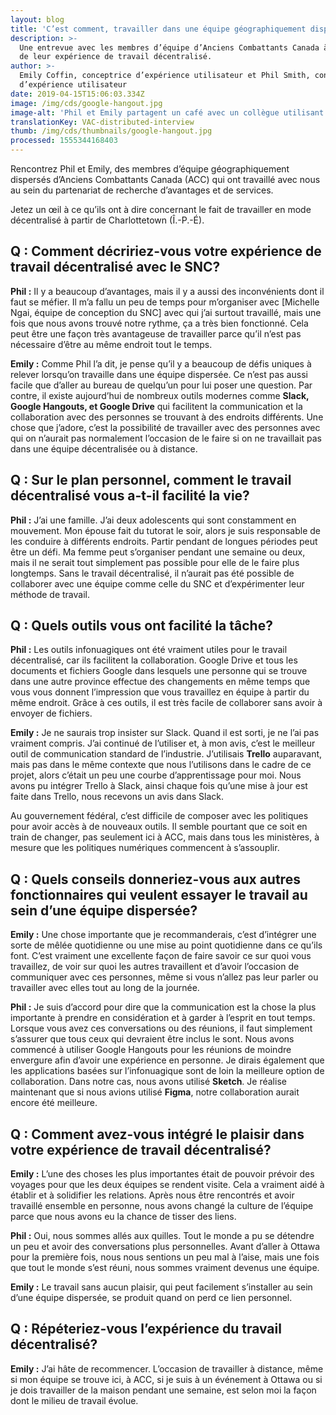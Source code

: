 ```yaml
---
layout: blog
title: 'C’est comment, travailler dans une équipe géographiquement dispersée?'
description: >-
  Une entrevue avec les membres d’équipe d’Anciens Combattants Canada à propos
  de leur expérience de travail décentralisé.
author: >-
  Emily Coffin, conceptrice d’expérience utilisateur et Phil Smith, concepteur
  d’expérience utilisateur
date: 2019-04-15T15:06:03.334Z
image: /img/cds/google-hangout.jpg
image-alt: 'Phil et Emily partagent un café avec un collègue utilisant Google Hangout. '
translationKey: VAC-distributed-interview
thumb: /img/cds/thumbnails/google-hangout.jpg
processed: 1555344168403
---
```

Rencontrez Phil et Emily, des membres d’équipe géographiquement dispersés d’Anciens Combattants Canada (ACC) qui ont travaillé avec nous au sein du partenariat de recherche d’avantages et de services.

Jetez un œil à ce qu’ils ont à dire concernant le fait de travailler en mode décentralisé à partir de Charlottetown (Î.-P.-É). 

## Q : Comment décririez-vous votre expérience de travail décentralisé avec le SNC?

**Phil :** Il y a beaucoup d’avantages, mais il y a aussi des inconvénients dont il faut se méfier. Il m’a fallu un peu de temps pour m’organiser avec [Michelle Ngai, équipe de conception du SNC] avec qui j’ai surtout travaillé, mais une fois que nous avons trouvé notre rythme, ça a très bien fonctionné. Cela peut être une façon très avantageuse de travailler parce qu’il n’est pas nécessaire d’être au même endroit tout le temps. 

**Emily :** Comme Phil l’a dit, je pense qu’il y a beaucoup de défis uniques à relever lorsqu’on travaille dans une équipe dispersée. Ce n’est pas aussi facile que d’aller au bureau de quelqu’un pour lui poser une question. Par contre, il existe aujourd’hui de nombreux outils modernes comme **Slack, Google Hangouts, et Google Drive** qui facilitent la communication et la collaboration avec des personnes se trouvant à des endroits différents. Une chose que j’adore, c’est la possibilité de travailler avec des personnes avec qui on n’aurait pas normalement l’occasion de le faire si on ne travaillait pas dans une équipe décentralisée ou à distance. 

## Q : Sur le plan personnel, comment le travail décentralisé vous a-t-il facilité la vie?

**Phil :** J’ai une famille. J’ai deux adolescents qui sont constamment en mouvement. Mon épouse fait du tutorat le soir, alors je suis responsable de les conduire à différents endroits. Partir pendant de longues périodes peut être un défi. Ma femme peut s’organiser pendant une semaine ou deux, mais il ne serait tout simplement pas possible pour elle de le faire plus longtemps. Sans le travail décentralisé, il n’aurait pas été possible de collaborer avec une équipe comme celle du SNC et d’expérimenter leur méthode de travail.

## Q : Quels outils vous ont facilité la tâche?

**Phil :** Les outils infonuagiques ont été vraiment utiles pour le travail décentralisé, car ils facilitent la collaboration. Google Drive et tous les documents et fichiers Google dans lesquels une personne qui se trouve dans une autre province effectue des changements en même temps que vous vous donnent l’impression que vous travaillez en équipe à partir du même endroit. Grâce à ces outils, il est très facile de collaborer sans avoir à envoyer de fichiers. 

**Emily :** Je ne saurais trop insister sur Slack. Quand il est sorti, je ne l’ai pas vraiment compris. J’ai continué de l’utiliser et, à mon avis, c’est le meilleur outil de communication standard de l’industrie. J’utilisais **Trello** auparavant, mais pas dans le même contexte que nous l’utilisons dans le cadre de ce projet, alors c’était un peu une courbe d’apprentissage pour moi. Nous avons pu intégrer Trello à Slack, ainsi chaque fois qu’une mise à jour est faite dans Trello, nous recevons un avis dans Slack. 

Au gouvernement fédéral, c’est difficile de composer avec les politiques pour avoir accès à de nouveaux outils. Il semble pourtant que ce soit en train de changer, pas seulement ici à ACC, mais dans tous les ministères, à mesure que les politiques numériques commencent à s’assouplir.

## Q : Quels conseils donneriez-vous aux autres fonctionnaires qui veulent essayer le travail au sein d’une équipe dispersée?

**Emily :** Une chose importante que je recommanderais, c’est d’intégrer une sorte de mêlée quotidienne ou une mise au point quotidienne dans ce qu’ils font. C’est vraiment une excellente façon de faire savoir ce sur quoi vous travaillez, de voir sur quoi les autres travaillent et d’avoir l’occasion de communiquer avec ces personnes, même si vous n’allez pas leur parler ou travailler avec elles tout au long de la journée. 

**Phil :** Je suis d’accord pour dire que la communication est la chose la plus importante à prendre en considération et à garder à l’esprit en tout temps. Lorsque vous avez ces conversations ou des réunions, il faut simplement s’assurer que tous ceux qui devraient être inclus le sont. Nous avons commencé à utiliser Google Hangouts pour les réunions de moindre envergure afin d’avoir une expérience en personne. Je dirais également que les applications basées sur l’infonuagique sont de loin la meilleure option de collaboration. Dans notre cas, nous avons utilisé **Sketch**. Je réalise maintenant que si nous avions utilisé **Figma**, notre collaboration aurait encore été meilleure. 

## Q : Comment avez-vous intégré le plaisir dans votre expérience de travail décentralisé?

**Emily :** L’une des choses les plus importantes était de pouvoir prévoir des voyages pour que les deux équipes se rendent visite. Cela a vraiment aidé à établir et à solidifier les relations. Après nous être rencontrés et avoir travaillé ensemble en personne, nous avons changé la culture de l’équipe parce que nous avons eu la chance de tisser des liens. 

**Phil :** Oui, nous sommes allés aux quilles. Tout le monde a pu se détendre un peu et avoir des conversations plus personnelles. Avant d’aller à Ottawa pour la première fois, nous nous sentions un peu mal à l’aise, mais une fois que tout le monde s’est réuni, nous sommes vraiment devenus une équipe.

**Emily :** Le travail sans aucun plaisir, qui peut facilement s’installer au sein d’une équipe dispersée, se produit quand on perd ce lien personnel. 

## Q : Répéteriez-vous l’expérience du travail décentralisé?

**Emily :** J’ai hâte de recommencer. L’occasion de travailler à distance, même si mon équipe se trouve ici, à ACC, si je suis à un événement à Ottawa ou si je dois travailler de la maison pendant une semaine, est selon moi la façon dont le milieu de travail évolue. 

